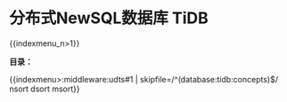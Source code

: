 # 分布式NewSQL数据库 TiDB 

{{indexmenu_n>1}}

**目录：**

{{indexmenu>:middleware:udts#1 | skipfile=/^(database:tidb:concepts)$/ nsort dsort msort}}
